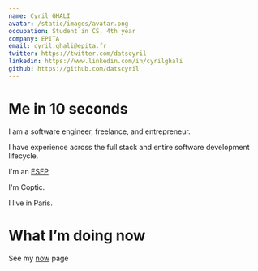 ```yaml
---
name: Cyril GHALI
avatar: /static/images/avatar.png
occupation: Student in CS, 4th year
company: EPITA
email: cyril.ghali@epita.fr
twitter: https://twitter.com/datscyril
linkedin: https://www.linkedin.com/in/cyrilghali
github: https://github.com/datscyril
---
```


# Me in 10 seconds

I am a software engineer, freelance, and entrepreneur.

I have experience across the full stack and entire software development lifecycle.

I'm an [ESFP](https://www.16personalities.com/esfp-personality)

I'm Coptic.

I live in Paris.

# What I’m doing now

See my [now](/now) page
